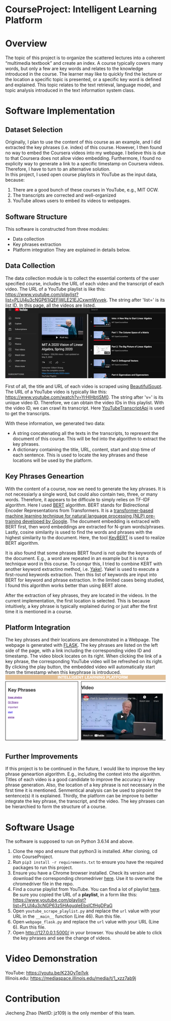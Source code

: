 # CourseProject: Intelligent Learning Platform

# Overview

The topic of this project is to organize the scattered lectures into a coherent “multimedia textbook” and create an index.  A course typically covers many words, but only a few are key words and relates to the knowledge introduced in the course. The learner may like to quickly find the lecture or the location a specific topic is presented, or a specific key word is defined and explained. This topic relates to the text retrieval, language model, and topic analysis introduced in the text information system class.

# Software Implementation
## Dataset Selection
Originally, I plan to use the content of this course as an example, and I did extracted the key phrases (i.e. index) of this course. However, I then found no way to embed the Coursera videos into my webpage. I believe this is due to that Coursera does not allow video embedding. Furthermore, I found no explicity way to generate a link to a specific timestamp on Coursera videos. Therefore, I have to turn to an alternative solution.  
In this project, I used open course playlists in YouTube as the input data, because:
1. There are a good bunch of these courses in YouTube, e.g., MIT OCW.
2. The transcripts are corrected and well-organized
3. YouTube allows users to embed its videos to webpages.

## Software Structure
This software is constructed from three modules:
- Data collection
- Key phrases extraction
- Platform integration
They are explained in details below.

## Data Collection
The data collection module is to collect the essential contents of the user specified course, includes the URL of each video and the transcript of each video. The URL of a YouTube playlist is like this: https://www.youtube.com/playlist?list=PLUl4u3cNGP61iQEFiWLE21EJCxwmWvvek. The string after 'list=' is its list ID. In this page, all the videos are listed. 
![alt text](https://github.com/jasonzjc/CourseProject/blob/Pre-publish/images/playlist.png?raw=true)

First of all, the title and URL of each video is scraped using [BeautifulSoupt](https://www.crummy.com/software/BeautifulSoup/bs4/doc/). The URL of a YouTube video is typically like this: https://www.youtube.com/watch?v=YrHlHbtiSM0. The string after 'v=' is its unique video ID. Therefore, we can obtain the video IDs in this playlist. With the video ID, we can crawl its transcript. Here [YouTubeTranscriptApi](https://github.com/jdepoix/youtube-transcript-api) is used to get the transcripts.

With these information, we generated two data: 
- A string concatenating all the texts in the transcripts, to represent the document of this course. This will be fed into the algorithm to extract the key phrases.
- A dictionary containing the title, URL, content, start and stop time of each sentence. This is used to locate the key phrases and these locations will be used by the platform.

## Key Phrases Geneartion
With the content of a course, now we need to generate the key phrases. It is not necessiarly a single word, but could also contain two, three, or many words. Therefore, it appears to be difficule to simply relies on TF-IDF algorithm. Here I used [BERT](https://arxiv.org/abs/1810.04805v2) algorithm. BERT stands for Bidirectional Encoder Representations from Transformers. It is a [transformer-based machine learning technique for natural language processing (NLP) pre-training developed by Google](https://en.wikipedia.org/wiki/BERT_(language_model)). The document embedding is extraced with BERT first, then word embeddings are extracted for N-gram words/phrases. Lastly, cosine similarity is used to find the words and phrases with the highest similarity to the document. Here, the tool [KeyBERT](https://github.com/MaartenGr/KeyBERT) is used to realize BERT algorithm.

It is also found that some phrases BERT found is not quite the keywords of the document. E.g., a word are repeated in an example but it is not a technique word in this course. To conqur this, I tried to combine KERT with another keyword extractino method, i.e. [Yake!](https://github.com/LIAAD/yake). Yake! is used to execute a first-round keywords extraction. Then this list of keywords are input into BERT for keyword and phrase extraction. In the limited cases being studied, I found this algorithm works better than using BERT alone.

After the extraction of key phrases, they are located in the videos. In the current implementation, the first location is selected. This is because intuitively, a key phrase is typically explained during or just after the first time it is mentioned in a course. 

## Platform Integration
The key phrases and their locations are demonstrated in a Webpage. The webpage is generated with [FLASK](https://flask.palletsprojects.com/). The key phrases are listed on the left side of the page, with a link including the corresponding video ID and timestamp. The video block locates on its right. When clicking the link of a key phrase, the corresponding YouTube video will be refreshed on its right. By clicking the play button, the embedded video will automatically start from the timestamp when this keyphrase is introduced.
![alt text](https://github.com/jasonzjc/CourseProject/blob/Pre-publish/images/platform.png?raw=true)

## Further Improvements
If this project is to be continued in the future, I would like to improve the key phrase geneartion algorithm. E.g., including the context into the algorithm. Titles of each video is a good candidate to improve the accuracy in key phrase generation. Also, the location of a key phrase is not necessary in the first time it is mentioned. Senmentical analysis can be used to pinpoint the sentence(s) it is explained. Thirdly, the platform can be improve to better integrate the key phrase, the transcript, and the video. The key phrases can be hierarchied to form the structure of a course.

# Software Usage
The software is supposed to run on Python 3.6.14 and above. 
1. Clone the repo and ensure that python3 is installed. After cloning, cd into CourseProject.
2. Run `pip3 install -r requirements.txt` to ensure you have the required packages to run this project.
3. Ensure you have a Chrome browser installed. Check its version and download the corresponding chromedriver [here](https://chromedriver.chromium.org/downloads). Use it to overwrite the chromedriver file in the repo.
4. Find a course playlist from YouTube. You can find a lot of playlist [here](https://www.youtube.com/c/mitocw). Be sure you copied the URL of a **playlist**, in a form like this: https://www.youtube.com/playlist?list=PLUl4u3cNGP63z5HAguqleEbsICfHgDPaG
5. Open `youtube_scrape_playlist.py` and replace the `url` value with your URL in the `__main__` function (Line 46). Run this file.
6. Open `webpage_flask.py` and replace the `url` value with your URL (Line 6). Run this file. 
7. Open http://127.0.0.1:5000/ in your browser. You should be able to click the key phrases and see the change of videos.

# Video Demonstration
YouTube: https://youtu.be/K23OyTei1vk  
Illinois.edu: https://mediaspace.illinois.edu/media/t/1_xzz7ab9j

# Contribution
Jiecheng Zhao (NetID: jz109) is the only member of this team.
